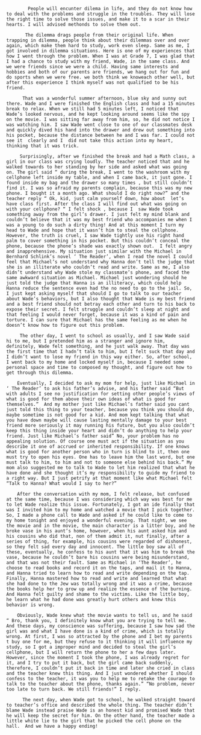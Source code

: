 
            People will encunter dilema in life, and they do not know how to deal with the problems and struggle in the troubles. They will lose the right time to solve those issues, and make it to a scar in their hearts. I will advised methonds to solve them out.
            
           The dilemma drags people from their original life. When trapping in dilemma, people think about their dilemmas over and over again, which make them hard to study, work even sleep. Same as me, I got involved in dilemma situations. Here is one of my experiences that how I went through the problem. When I was at Grade 7, I was glad that I had a chance to study with my friend, Wade, in the same class. And we were friends since we were a child. Having same interests and hobbies and both of our parents are friends, we hang out for fun and do sports when we were free. we both think we knoweach other well, but after this experience I think myself was not qualified to be his friend. 
           
          That was a wonderful summer afternoon, blue sky and sunny out there. Wade and I were finished the English class and had a 15 minutes break to relax. When we still had 5 minutes left, I noticed that Wade’s looked nervous, and he kept looking around seems like the spy on the movie. I was sitting far away from him, so, he did not notice I was watching him. I saw Wade went close to one of our classmates desk and quickly dived his hand into the drawer and drew out something into his pocket, because the distance between he and I was far. I could not see it  clearly and I  did not take this action into my heart, thinking that it was trick. 
           
         Surprisingly, after we finished the break and had a Math class, a girl in our class was crying loudly. The teacher noticed that and he walked towards to her standing by her side and asked what was going on. The girl said “ during the break, I went to the washroom with my cellphone left inside my table, and when I came back, it just gone. I found inside my bag and the drawer so many times , but still couldn’t find it. I was so afraid my parents complain, because this was my new phone. I bought it a month ago. What should I do right now?” and the teacher reply “ Ok, kid, just calm yourself down, how about  let’s have class first. After the class I will find out what was going on with your cellphone? “ I felt shock , because I  saw Wade took something away from the girl’s drawer. I just felt my mind blank and couldn’t believe that it was my best friend who accompanies me when I was a young to do such a dirty thing! And at this moment I turn my head to Wade and hope that it wasn’t him to steal the cellphone. However, the truth is cruel, I saw Wade tightly use his right hand palm to cover something in his pocket. But this couldn’t conceal the phone, because the phone’s shade was exactly shown out.  I felt angry and inapprehensive. My situation just similar with the Michael in Bernhard Schlink’s novel ‘ The Reader’, when I read the novel I could feel that Michael’s not understand why Hanna don’t tell the judge that she is an illiterate who couldn’t read and write. Same as me, I also didn’t understand why Wade stole my classmate’s phone, and faced the same awkward situation as Michael. Michael just wondering should he just told the judge that Hanna is an illiteracy, which could help Hanna reduce the sentence even had the no need to go to the jail. So, I just kept asking myself that should I go to talk to our teacher about Wade’s behaviors, but I also thought that Wade is my best friend and a best friend should not betray each other and turn to his back to expose their secret. I felt struggle and couldn’t sleep at night and that feeling I would never forget, because it was a kind of pain and torture. I can sure that Michael has the same feeling as me when he doesn’t know how to figure out this problem.
            
         The other day, I went to school as usually, and I saw Wade said hi to me, but I pretended him as a stranger and ignore him, definitely, Wade felt something, and he just walk away. That day was the first time that I hadn’t talk to him, but I felt suck that day and I didn’t want to lose my friend in this way either. So, after school, I went back to my home and locked myself in, because I needed some personal space and time to composed my thought, and figure out how to get through this dilemma. 
         
        Eventually, I decided to ask my mom for help, just like Michael in ‘ The Reader’ to ask his father’s advise, and his father said “But with adults I see no justification for setting other people’s views of what is good for them above their own ideas of what is good for themselves.”  And my mother just like Michael’s father said you cant just told this thing to your teacher, because you think you should do, maybe sometime is not good for a kid. And mom kept talking that what you have down maybe will cause lasting mentally damage to your best friend more seriously it may running his future, but you also couldn’t keep this thing inside your heart and didn’t do anything to help your friend. Just like Michael’s father said” No, your problem has no appealing solution. Of course one must act if the situation as you describe it one of accrued or inherited responsibility. If one knows what is good for another person who in turn is blind to it, then one must try to open his eyes. One has to leave him the last word, but one must talk to him, to him and not to someone else behind his back.” My mom also suggested me to talk to Wade to let him realized that what he have done and she thought it’s my responsibility to guide my friend to a right way. But I just petrify at that moment like what Michael felt “Talk to Hanna? What would I say to her?”  
        
        After the conversation with my mom, I felt release, but confused at the same time, because I was considering which way was best for me to let Wade realize this issue. Fortunately, I got an ide finally that was I invited him to my home and watched a movie that I pick together. So, I made a phone call to Wade and asked if he could like to come to my home tonight and enjoyed a wonderful evening. That night, we see the movie and in the movie, the main character is a litter boy, and he broke vase in his aunt’s home, however, when his aunt asked him and his cousins who did that, non of them admit it, nut finally, after a series of thing, for example, his cousins were regarded of dishonest, so they felt sad every day and innocent. The little boy saw all of these, eventually, he confess to his aunt that it was him to break the vase, because he couldn’t bare his cousins were being misunderstand, and that was not their fault. Same as Michael in ‘The Reader’, he choose to read books and record it on the taps, and mail it to Hanna, and Hanna tried to learn how to read and write depending on the tap. Finally, Hanna mastered how to read and write and learned that what she had done to the Jew was totally wrong and it was a crime, because the books help her to grow up and realize the essence of the burning. And Hanna felt guilty and shame to the victims. Like the little boy, he learn what he had done was greatly hurt others and knew this behavior is wrong.
        
        Obviously, Wade knew what the movie wants to tell us, and he said “ Bro, thank you, I definitely know what you are trying to tell me. And these days, my conscience was suffering, because I saw how sad the girl was and what I have done is a kind of crime, which is totally wrong. At first, I was so attracted by the phone and I bet my parents t buy one for me, but they refuse to it thinking it will influence my study, so I got a improper mind and decided to steal the girl’s cellphone, but I will return the phone to her a few days later. However, since the moment I took the phone, I was already regret for it, and I try to put it back, but the girl came back suddenly, therefore, I couldn’t put it back in time and later she cried in class and the teacher knew this thing. And I just wondered whether I should confess to the teacher, it was you to help me to retake the courage to talk to the teacher about the phone, thanks again.” “No problem, never too late to turn back. We still friends!” I reply.
        
          The next day, when Wade got to school, he walked straight toward to teacher’s office and described the whole thing. The teacher didn’t blame Wade instead praise Wade is an honest kid and promised Wade that he will keep the secret for him. On the other hand, the teacher made a little white lie to the girl that he picked the cell phone on the hall.  And we have a happy ending!
